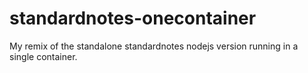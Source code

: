 # standardnotes-onecontainer
My remix of the standalone standardnotes  nodejs version running in a single container.  
